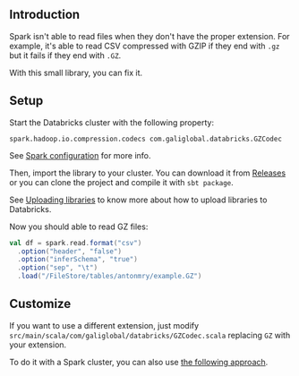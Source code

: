 ## Introduction 

Spark isn't able to read files when they don't have the proper extension. For example, it's able to read CSV 
compressed with GZIP if they end with `.gz` but it fails if they end with `.GZ`.

With this small library, you can fix it.

## Setup

Start the Databricks cluster with the following property:

```
spark.hadoop.io.compression.codecs com.galiglobal.databricks.GZCodec
```

See [Spark configuration](https://docs.microsoft.com/en-us/azure/databricks/clusters/configure#spark-config) for more info.

Then, import the library to your cluster. You can download it from [Releases](https://github.com/antonmry/spark-gzip-custom-extension/releases/)
or you can clone the project and compile it with `sbt package`.

See [Uploading libraries](https://docs.databricks.com/libraries.html#uploading-libraries) to know more about how to
upload libraries to Databricks.

Now you should able to read GZ files:

```scala
val df = spark.read.format("csv")
  .option("header", "false")
  .option("inferSchema", "true") 
  .option("sep", "\t")
  .load("/FileStore/tables/antonmry/example.GZ")
```

## Customize

If you want to use a different extension, just modify `src/main/scala/com/galiglobal/databricks/GZCodec.scala` replacing
`GZ` with your extension.

To do it with a Spark cluster, you can also use [the following approach](https://stackoverflow.com/questions/44372995/read-a-compressed-file-with-custom-extension-with-spark).

